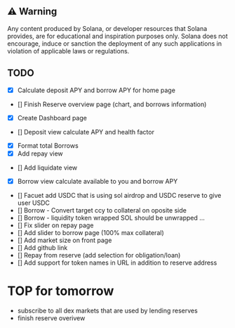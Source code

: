 ## ⚠️ Warning

Any content produced by Solana, or developer resources that Solana provides, are for educational and inspiration purposes only. Solana does not encourage, induce or sanction the deployment of any such applications in violation of applicable laws or regulations.

## TODO

- [x] Calculate deposit APY and borrow APY for home page
- [] Finish Reserve overview page (chart, and borrows information)
- [x] Create Dashboard page
- [] Deposit view calculate APY and health factor
- [x] Format total Borrows
- [x] Add repay view
- [] Add liquidate view
- [x] Borrow view calculate available to you and borrow APY
- [] Facuet add USDC that is using sol airdrop and USDC reserve to give user USDC
- [] Borrow - Convert target ccy to collateral on oposite side
- [] Borrow - liquidity token wrapped SOL should be unwrapped ...
- [] Fix slider on repay page
- [] Add slider to borrow page (100% max collateral)
- [] Add market size on front page
- [] Add github link
- [] Repay from reserve (add selection for obligation/loan)
- [] Add support for token names in URL in addition to reserve address

# TOP for tomorrow

- subscribe to all dex markets that are used by lending reserves
- finish reserve overivew
